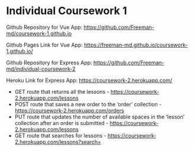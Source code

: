 # Individual Coursework 1

Github Repository for Vue App:  https://github.com/Freeman-md/coursework-1.github.io

Github Pages Link for Vue App:  https://freeman-md.github.io/coursework-1.github.io/

Github Repository for Express App: https://github.com/Freeman-md/individual-coursework-2

Heroku Link for Express App: https://coursework-2.herokuapp.com/

* GET route that returns all the lessons - https://coursework-2.herokuapp.com/lessons
* POST route that saves a new order to the ‘order’ collection - https://coursework-2.herokuapp.com/orders
* PUT route that updates the number of available spaces in the ‘lesson’ collection after an order is submitted - https://coursework-2.herokuapp.com/lessons
* GET route that searches for lessons - https://coursework-2.herokuapp.com/lessons?search=